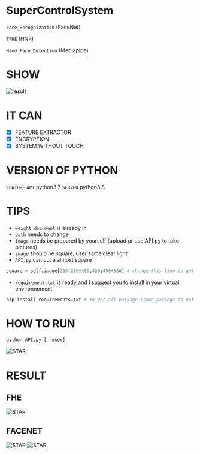 # SuperControlSystem
`Face_Recognization` (FaceNet) 

`TFHE` (HNP) 

`Hand_Face_Detection` (Mediapipe)
# SHOW
![result](https://raw.githubusercontent.com/liziyu0104/SuperControlSystem/main/SHOW_IMAGE/result.png)


# IT CAN
- [X] FEATURE EXTRACTOR
- [X] ENCRYPTION
- [X] SYSTEM WITHOUT TOUCH

# VERSION OF PYTHON
`FEATURE` `API` python3.7
`SERVER` python3.8

# TIPS
* `weight document` is already in
* `path` needs to change 
* `image` needs be prepared by yourself (upload or use API.py to take pictures)
* `image` should be square, user same clear light 
* `API.py` can cut a almost square
```python
square = self.image[210:210+400,450:450+380] # change this line to get perfect square
```
* `requirement.txt` is ready and I suggest you to install in your virtual environnement
```python
pip install requirements.txt # to get all package (some package is not necessaire)
```
# HOW TO RUN
```python
python API.py [--user]
```
![STAR](https://raw.githubusercontent.com/liziyu0104/SuperControlSystem/main/SHOW_IMAGE/star.svg)

# RESULT 
## FHE
![STAR](https://raw.githubusercontent.com/liziyu0104/SuperControlSystem/main/SHOW_IMAGE/R_FHE.jpg)
## FACENET
![STAR](https://raw.githubusercontent.com/liziyu0104/SuperControlSystem/main/SHOW_IMAGE/R2_FACE.jpg)
![STAR](https://raw.githubusercontent.com/liziyu0104/SuperControlSystem/main/SHOW_IMAGE/R1_FACE.jpg)
